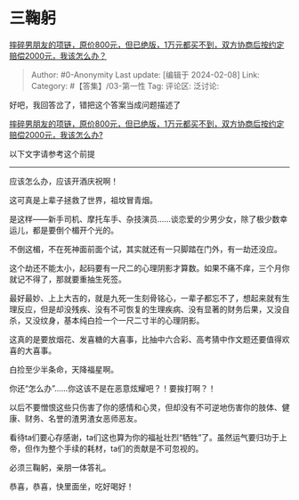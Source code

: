 # 三鞠躬
[摔碎男朋友的项链，原价800元，但已绝版，1万元都买不到，双方协商后按约定赔偿2000元，我该怎么办？](https://www.zhihu.com/question/507302083/answer/3390658658)

> Author: #0-Anonymity
> Last update: [编辑于 2024-02-08]
> Link:
> Category:  #【答集】/03-第一性 
> Tag:
> 评论区:
> 泛讨论:

好吧，我回答岔了，错把这个答案当成问题描述了

[摔碎男朋友的项链，原价800元，但已绝版，1万元都买不到，双方协商后按约定赔偿2000元，我该怎么办?](https://www.zhihu.com/question/507302083/answer/2395138499?utm_psn=1738773795840860160)

以下文字请参考这个前提

---

应该怎么办，应该开酒庆祝啊！

这可真是上辈子拯救了世界，祖坟冒青烟。

是这样——新手司机、摩托车手、杂技演员……谈恋爱的少男少女，除了极少数幸运儿，都是要倒个楣开个光的。

不倒这楣，不在死神面前面个试，其实就还有一只脚踏在门外，有一劫还没应。

这个劫还不能太小，起码要有一尺二的心理阴影才算数。如果不痛不痒，三个月你就记不得了，那就要重抽生死签。

最好最妙、上上大吉的，就是九死一生刻骨铭心，一辈子都忘不了，想起来就有生理反应，但是却没残疾、没有不可恢复的生理疾病、没有显著的财务后果，又没自杀，又没纹身，基本纯白捡一个一尺二寸半的心理阴影。

这真的是要放烟花、发喜糖的大喜事，比抽中六合彩、高考猜中作文题还要值得欢喜的大喜事。

白捡至少半条命，天降福星啊。

你还“怎么办”……你这该不是在恶意炫耀吧？！要挨打啊？！

  

以后不要憎恨这些只伤害了你的感情和心灵，但却没有不可逆地伤害你的肢体、健康、财务、名誉的渣男渣女恶师恶友。

看待ta们要心存感谢，ta们这也算为你的福祉壮烈“牺牲”了。虽然运气要归功于上帝，但作为整个手续的耗材，ta们的贡献是不可忽视的。

必须三鞠躬，亲朋一体答礼。

恭喜，恭喜，快里面坐，吃好喝好！
